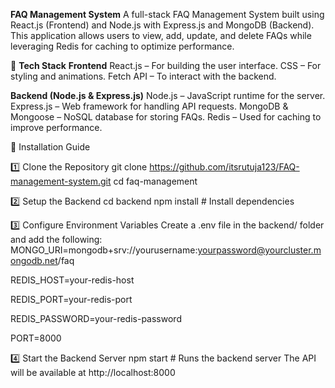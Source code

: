 **FAQ Management System**
A full-stack FAQ Management System built using React.js (Frontend) and Node.js with Express.js and MongoDB (Backend). This application allows users to view, add, update, and delete FAQs while leveraging Redis for caching to optimize performance.

🚀 **Tech Stack**
**Frontend**
React.js – For building the user interface.
CSS – For styling and animations.
Fetch API – To interact with the backend.

**Backend (Node.js & Express.js)**
Node.js – JavaScript runtime for the server.
Express.js – Web framework for handling API requests.
MongoDB & Mongoose – NoSQL database for storing FAQs.
Redis – Used for caching to improve performance.

🔧 Installation Guide

1️⃣ Clone the Repository
git clone https://github.com/itsrutuja123/FAQ-management-system.git
cd faq-management

2️⃣ Setup the Backend
cd backend
npm install  # Install dependencies

3️⃣ Configure Environment Variables
Create a .env file in the backend/ folder and add the following:
MONGO_URI=mongodb+srv://yourusername:yourpassword@yourcluster.mongodb.net/faq

REDIS_HOST=your-redis-host

REDIS_PORT=your-redis-port

REDIS_PASSWORD=your-redis-password

PORT=8000

4️⃣ Start the Backend Server
npm start  # Runs the backend server
The API will be available at http://localhost:8000
